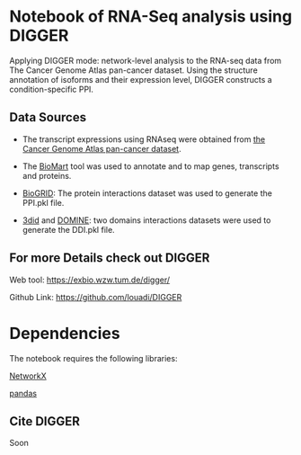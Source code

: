 # Notebook of RNA-Seq analysis using DIGGER

Applying DIGGER mode: network-level analysis to the RNA-seq data from The Cancer Genome Atlas pan-cancer dataset. Using the structure annotation of isoforms and their expression level, DIGGER constructs a condition-specific PPI.


## Data Sources
- The transcript expressions using RNAseq were obtained from [the Cancer Genome Atlas pan-cancer dataset](https://xenabrowser.net/datapages/). 

- The [BioMart](https://www.ensembl.org/biomart/martview) tool was used to annotate and to map genes, transcripts and proteins.

- [BioGRID](https://thebiogrid.org/): The protein interactions dataset was used to generate the PPI.pkl file.


- [3did](https://3did.irbbarcelona.org/) and [DOMINE](https://3did.irbbarcelona.org/): two domains interactions datasets were used to generate the DDI.pkl file.



## For more Details check out DIGGER 
Web tool: https://exbio.wzw.tum.de/digger/

Github Link: https://github.com/louadi/DIGGER


# Dependencies

The notebook requires the following libraries:


[NetworkX ](https://networkx.github.io/)


[pandas](https://pandas.pydata.org/)



## Cite DIGGER

Soon
